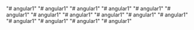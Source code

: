 "# angular1" 
"# angular1" 
"# angular1" 
"# angular1" 
"# angular1" 
"# angular1" 
"# angular1" 
"# angular1" 
"# angular1" 
"# angular1" 
"# angular1" 
"# angular1" 
"# angular1" 
"# angular1" 
"# angular1" 
